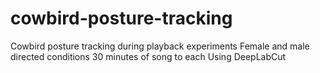 # cowbird-posture-tracking
Cowbird posture tracking during playback experiments
Female and male directed conditions
30 minutes of song to each
Using DeepLabCut

